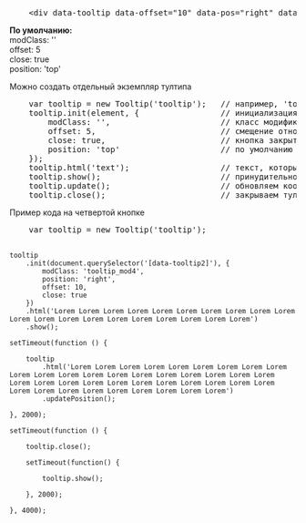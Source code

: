 <pre>
    &lt;div data-tooltip data-offset="10" data-pos="right" data-event="click" data-modclass="Модификатор класса" data-text="Text"&gt;&lt;/div&gt;
</pre>
<p>
    <b>По умолчанию:</b><br>
    modClass: ''<br>
    offset: 5<br>
    close: true<br>
    position: 'top'<br>
</p>
<p>
    Можно создать отдельный экземпляр тултипа
</p>
<pre>
    var tooltip = new Tooltip('tooltip');   // например, 'tooltip' - название класса тултипа
    tooltip.init(element, {                 // инициализация, element - тег, по координатам которого выведем тултип
        modClass: '',                       // класс модификатор, если нужно изменить внешний вид
        offset: 5,                          // смещение относительно элемента
        close: true,                        // кнопка закрытия по умолчанию выводится
        position: 'top'                     // по умолчанию выводится сверху
    });
    tooltip.html('text');                   // текст, который надо вывести
    tooltip.show();                         // принудительно показываем на странице тултип
    tooltip.update();                       // обновляем координаты, если вдруг вставили новый текст
    tooltip.close();                        // закрываем тултип
</pre>
<p>
    Пример кода на четвертой кнопке
</p>
<pre>
    var tooltip = new Tooltip('tooltip');

    tooltip
        .init(document.querySelector('[data-tooltip2]'), {
            modClass: 'tooltip_mod4',
            position: 'right',
            offset: 10,
            close: true
        })
        .html('Lorem Lorem Lorem Lorem Lorem Lorem Lorem Lorem Lorem Lorem Lorem Lorem Lorem Lorem Lorem Lorem Lorem Lorem Lorem Lorem')
        .show();

    setTimeout(function () {

        tooltip
            .html('Lorem Lorem Lorem Lorem Lorem Lorem Lorem Lorem Lorem Lorem Lorem Lorem Lorem Lorem Lorem Lorem Lorem Lorem Lorem Lorem Lorem Lorem Lorem Lorem Lorem Lorem Lorem Lorem Lorem Lorem Lorem Lorem Lorem Lorem Lorem Lorem Lorem Lorem Lorem Lorem')
            .updatePosition();

    }, 2000);

    setTimeout(function () {

        tooltip.close();

        setTimeout(function() {

            tooltip.show();

        }, 2000);

    }, 4000);
</pre>